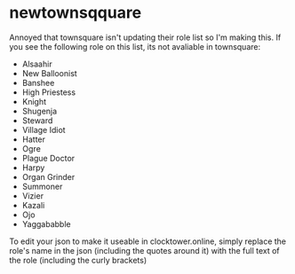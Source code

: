 # newtownsqquare
Annoyed that townsquare isn't updating their role list so I'm making this.
If you see the following role on this list, its not avaliable in townsquare:
- Alsaahir
- New Balloonist
- Banshee
- High Priestess
- Knight
- Shugenja
- Steward
- Village Idiot
- Hatter
- Ogre
- Plague Doctor
- Harpy
- Organ Grinder
- Summoner
- Vizier
- Kazali
- Ojo
- Yaggababble

To edit your json to make it useable in clocktower.online, simply replace the role's name in the json (including the quotes around it) with the full text of the role (including the curly brackets)
